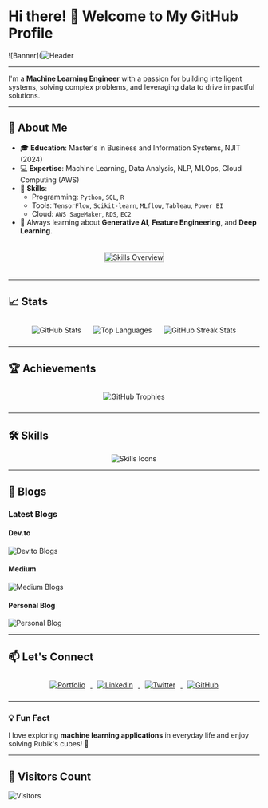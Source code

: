 # Hi there! 👋 Welcome to My GitHub Profile

![Banner](![Header](./your-header-image-name.png)


---

I'm a **Machine Learning Engineer** with a passion for building intelligent systems, solving complex problems, and leveraging data to drive impactful solutions.

---

## 🚀 About Me

- 🎓 **Education**: Master's in Business and Information Systems, NJIT (2024)
- 💻 **Expertise**: Machine Learning, Data Analysis, NLP, MLOps, Cloud Computing (AWS)
- 🌟 **Skills**:
  - Programming: `Python`, `SQL`, `R`
  - Tools: `TensorFlow`, `Scikit-learn`, `MLflow`, `Tableau`, `Power BI`
  - Cloud: `AWS SageMaker`, `RDS`, `EC2`
- 🧠 Always learning about **Generative AI**, **Feature Engineering**, and **Deep Learning**.

<div align="center">
    <img src="https://via.placeholder.com/800x400.png?text=Skills+Overview" alt="Skills Overview" style="margin: 20px; border: 2px solid #ccc;">
</div>

---

## 📈 Stats

<div align="center">
    <img src="https://github-readme-stats.vercel.app/api?username=yourusername&show_icons=true&theme=radical" alt="GitHub Stats" style="margin: 10px;">
    <img src="https://github-readme-stats.vercel.app/api/top-langs/?username=yourusername&layout=compact&theme=radical" alt="Top Languages" style="margin: 10px;">
    <img src="https://github-readme-streak-stats.herokuapp.com/?user=yourusername&theme=radical" alt="GitHub Streak Stats" style="margin: 10px;">
</div>

---

## 🏆 Achievements

<div align="center">
    <img src="https://github-profile-trophy.vercel.app/?username=yourusername&theme=radical" alt="GitHub Trophies" style="margin: 10px;">
</div>

---

## 🛠️ Skills

<div align="center">
    <img src="https://skillicons.dev/icons?i=python,aws,tensorflow,docker,github,sql,tableau,powerbi&theme=dark" alt="Skills Icons">
</div>

---

## 📜 Blogs

### Latest Blogs

#### Dev.to
![Dev.to Blogs](https://github-readme-devblogs.vercel.app/api?username=yourdevtohandle)

#### Medium
![Medium Blogs](https://github-readme-medium.vercel.app/api/latest?username=yourmediumhandle)

#### Personal Blog
![Personal Blog](https://github-readme-blog.vercel.app/api?username=yourbloghandle)

---

## 📫 Let's Connect

<div align="center">
    <a href="https://anupamacv.com/" target="_blank">
        <img src="https://via.placeholder.com/150x50.png?text=Portfolio" alt="Portfolio" style="margin: 10px;">
    </a>
    <a href="https://www.linkedin.com/in/anupamacv/" target="_blank">
        <img src="https://via.placeholder.com/150x50.png?text=LinkedIn" alt="LinkedIn" style="margin: 10px;">
    </a>
    <a href="https://twitter.com/yourhandle" target="_blank">
        <img src="https://via.placeholder.com/150x50.png?text=Twitter" alt="Twitter" style="margin: 10px;">
    </a>
    <a href="https://github.com/yourusername" target="_blank">
        <img src="https://via.placeholder.com/150x50.png?text=GitHub" alt="GitHub" style="margin: 10px;">
    </a>
</div>

---

### 💡 Fun Fact

I love exploring **machine learning applications** in everyday life and enjoy solving Rubik's cubes! 🧩

---

## 🌟 Visitors Count

![Visitors](https://visitor-badge.glitch.me/badge?page_id=yourusername.yourusername)
